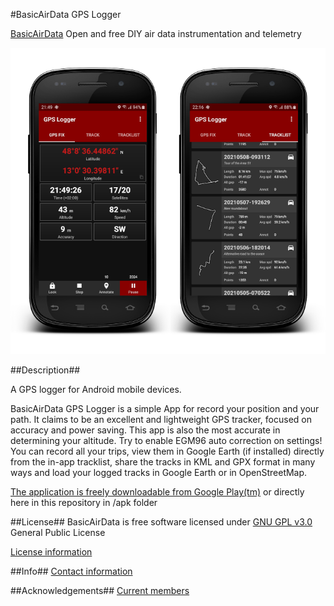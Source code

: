 #BasicAirData GPS Logger

[BasicAirData](http://www.basicairdata.eu) Open and free DIY air data instrumentation and telemetry 

![alt tag](https://github.com/BasicAirData/GPSLogger/blob/master/screenshots/Image_01.png)

##Description##

A GPS logger for Android mobile devices.

﻿BasicAirData GPS Logger is a simple App for record your position and your path.
It claims to be an excellent and lightweight GPS tracker, focused on accuracy and power saving.
This app is also the most accurate in determining your altitude. Try to enable EGM96 auto correction on settings!
You can record all your trips, view them in Google Earth (if installed) directly from the in-app tracklist, share the tracks in KML and GPX format in many ways and load your logged tracks in Google Earth or in OpenStreetMap.

[The application is freely downloadable from Google Play(tm)](https://play.google.com/store/apps/details?id=eu.basicairdata.graziano.gpslogger) or directly here in this repository in /apk folder

##License##
BasicAirData is free software licensed under [GNU GPL v3.0](http://www.gnu.org/licenses/gpl-3.0.txt) General Public License

[License information](http://www.basicairdata.eu/copyright.html)

##Info##
[Contact information](http://www.basicairdata.eu/social.html)

##Acknowledgements##
[Current members](http://www.basicairdata.eu/about.html)
